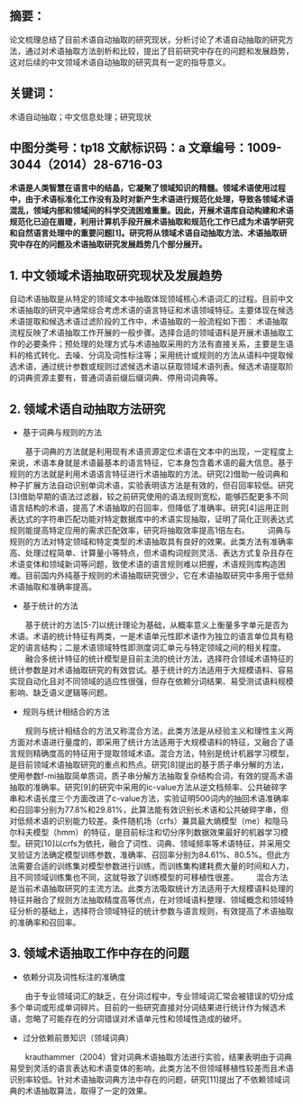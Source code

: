 ## 摘要：
论文梳理总结了目前术语自动抽取的研究现状，分析讨论了术语自动抽取的研究方法，通过对术语抽取方法剖析和比较，提出了目前研究中存在的问题和发展趋势，这对后续的中文领域术语自动抽取的研究具有一定的指导意义。 
## 关键词：
术语自动抽取；中文信息处理；研究现状 
## 中图分类号：tp18 文献标识码：a 文章编号：1009-3044（2014）28-6716-03 


**术语是人类智慧在语言中的结晶，它凝聚了领域知识的精髓。领域术语使用过程中，由于术语标准化工作没有及时对新产生术语进行规范化处理，导致各领域术语混乱，领域内部和领域间的科学交流困难重重。因此，开展术语库自动构建和术语规范化已迫在眉睫，利用计算机手段开展术语抽取和规范化工作已成为术语学研究和自然语言处理中的重要问题[1]。研究将从领域术语自动抽取方法、术语抽取研究中存在的问题及术语抽取研究发展趋势几个部分展开。**

## 1. 中文领域术语抽取研究现状及发展趋势 
自动术语抽取是从特定的领域文本中抽取体现领域核心术语词汇的过程。目前中文术语抽取的研究中通常综合考虑术语的语言特征和术语领域特征。主要体现在候选术语提取和候选术语过滤阶段的工作中，术语抽取的一般流程如下图： 术语抽取流程反映了术语抽取工作开展的一般步骤。选择合适的领域语料是开展术语抽取工作的必要条件；预处理的处理方式与术语抽取采用的方法有直接关系，主要是生语料的格式转化、去噪、分词及词性标注等；采用统计或规则的方法从语料中提取候选术语，通过统计参数或规则过滤候选术语以获取领域术语列表。候选术语提取阶的词典资源主要有，普通词语前缀后缀词典、停用词词典等。 
## 2. 领域术语自动抽取方法研究 
- 基于词典与规则的方法

　　基于词典的方法就是利用现有术语资源定位术语在文本中的出现，一定程度上来说，术语本身就是术语最基本的语言特征，它本身包含着术语的最大信息。基于规则的方法就是利用术语语言特征进行术语抽取的方法。研究[2]借助一般词典和种子扩展方法自动识别单词术语，实验表明该方法是有效的，但召回率较低。研究[3]借助早期的语法过滤器，较之前研究使用的语法规则宽松，能够匹配更多不同语言结构的术语，提高了术语抽取的召回率，但降低了准确率。研究[4]运用正则表达式的字符串匹配功能对特定数据库中的术语实现抽取，证明了简化正则表达式规则能提高特定应用的需求匹配效率，研究将抽取效率提高1倍左右。 
　　词典与规则的方法对特定领域和特定类型的术语抽取具有良好的效果。此类方法有准确率高、处理过程简单、计算量小等特点，但术语构词规则灵活、表达方式复杂且存在术语变体和领域新词等问题，致使术语的语言规则难以把握，术语规则库构造困难。目前国内外纯基于规则的术语抽取研究很少，它在术语抽取研究中多用于低频术语抽取和准确率提高。 
  
- 基于统计的方法 

　　基于统计的方法[5-7]以统计理论为基础，从概率意义上衡量多字单元是否为术语。术语的统计特征有两类，一是术语单元性即术语作为独立的语言单位具有稳定的语言结构；二是术语领域特性即测度词汇单元与特定领域之间的相关程度。 
　　融合多统计特征的统计模型是目前主流的统计方法，选择符合领域术语特征的统计参数是对术语抽取研究的有效尝试。基于统计的方法适用于大规模语料、容易实现自动化且对不同领域的适应性很强，但存在依赖分词结果、易受测试语料规模影响、缺乏语义逻辑等问题。 
  
- 规则与统计相结合的方法 

　　规则与统计相结合的方法又称混合方法，此类方法是从经验主义和理性主义两方面对术语进行量度的，即采用了统计方法适用于大规模语料的特征，又融合了语言规则精确度高的特征用于提取领域术语。混合方法，特别是统计机器学习模型，是目前领域术语抽取研究的重点和热点。研究[8]提出的基于质子串分解的方法，使用参数f-mi抽取简单质词，质子串分解方法抽取复杂结构合词，有效的提高术语抽取的准确率。研究[9]的研究中采用的ic-value方法从逆文档频率、公共破碎字串和术语长度三个方面改进了c-value方法，实验证明500词内的抽回术语准确率和召回率分别为77.8%和29.81%，此算法能有效识别长术语和公共破碎字串，但对低频术语的识别能力较差。条件随机场（crfs）兼具最大熵模型（me）和隐马尔科夫模型（hmm）的特征，是目前标注和切分序列数据效果最好的机器学习模型。研究[10]以crfs为依托，融合了词性、词典、领域频率等术语特征，并采用交叉验证方法确定模型训练参数，准确率、召回率分别为84.61%、80.5%。但此方法需要合适的训练集对模型参数进行训练，而训练集构建耗费大量的时间和人力，且不同领域训练集也不同，这就导致了训练模型的可移植性很差。 
　　混合方法是当前术语抽取研究的主流方法。此类方法吸取统计方法适用于大规模语料处理的特征并融合了规则方法抽取精度高等优点，在对领域语料整理、领域概念和领域特征分析的基础上，选择符合领域特征的统计参数与语言规则，有效提高了术语抽取的准确率和召回率。 
## 3. 领域术语抽取工作中存在的问题 
- 依赖分词及词性标注的准确度 

　　由于专业领域词汇的缺乏，在分词过程中，专业领域词汇常会被错误的切分成多个单词或形成单词碎片。目前的一些研究直接对分词结果进行统计作为候选术语，忽略了可能存在的分词错误对术语单元性和领域性造成的破坏。 
  
- 过分依赖前景知识（领域词典） 

　　krauthammer（2004）曾对词典术语抽取方法进行实验，结果表明由于词典易受到灵活的语言表达和术语变体的影响，此类方法不但领域移植性较差而且术语识别率较低。针对术语抽取词典方法中存在的问题，研究[11]提出了不依赖领域词典的术语抽取算法，取得了一定的效果。
